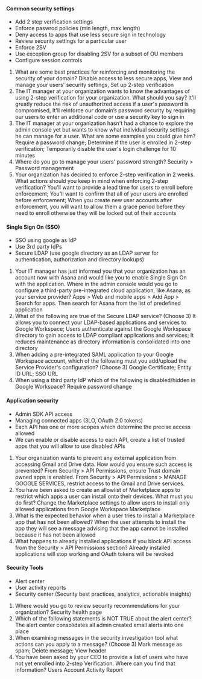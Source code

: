 #### Common security settings
- Add 2 step verification settings
- Enforce paswrod policies (min length, max length)
- Deny access to apps that use less secure sign in technology
- Review security settings for a particular user
- Enforce 2SV
- Use exception group for disabling 2SV for a subset of OU members
- Configure session controls

1. What are some best practices for reinforcing and monitoring the security of your domain? Disable access to less secure apps, View and manage your users' security settings, Set up 2-step verification
2. The IT manager at your organization wants to know the advantages of using 2-step verification for your organization. What should you say? It'll greatly reduce the risk of unauthorized access if a user's password is compromised, It'll reinforce our domain’s password security by requiring our users to enter an additional code or use a security key to sign in
3. The IT manager at your organization hasn't had a chance to explore the admin console yet but wants to know what individual security settings he can manage for a user. What are some examples you could give him? Require a password change; Determine if the user is enrolled in 2-step verification; Temporarily disable the user's login challenge for 10 minutes
4. Where do you go to manage your users' password strength? Security > Password management
5. Your organization has decided to enforce 2-step verification in 2 weeks. What actions should you keep in mind when enforcing 2-step verification? You'll want to provide a lead time for users to enroll before enforcement; You'll want to confirm that all of your users are enrolled before enforcement; When you create new user accounts after enforcement, you will want to allow them a grace period before they need to enroll otherwise they will be locked out of their accounts


#### Single Sign On (SSO)
- SSO using google as IdP
- Use 3rd party IdPs
- Secure LDAP (use google directory as an LDAP server for authentication, authorization and directory lookups)

1. Your IT manager has just informed you that your organization has an account now with Asana and would like you to enable Single Sign On with the application. Where in the admin console would you go to configure a third-party pre-integrated cloud application, like Asana, as your service provider? Apps > Web and mobile apps > Add App > Search for apps. Then search for Asana from the list of predefined application
2. What of the following are true of the Secure LDAP service? (Choose 3) It allows you to connect your LDAP-based applications and services to Google Workspace; Users authenticate against the Google Workspace directory to gain access to LDAP compliant applications and services; It reduces maintenance as directory information is consolidated into one directory
3. When adding a pre-integrated SAML application to your Google Workspace account, which of the following must you add/upload the Service Provider's configuration? (Choose 3) 
Google Certificate; Entity ID URL; SSO URL
4. When using a third party IdP which of the following is disabled/hidden in Google Workspace? Require password change

#### Application security
- Admin SDK API access
- Managing connected apps (3LO, OAuth 2.0 tokens)
- Each API has one or more scopes which determine the precise access allowed
- We can enable or disable access to each API, create a list of trusted apps that you will allow to use disabled APIs

1. Your organization wants to prevent any external application from accessing Gmail and Drive data. How would you ensure such access is prevented? From Security > API Permissions, ensure Trust domain owned apps is enabled. From Security > API Permissions > MANAGE GOOGLE SERVICES, restrict access to the Gmail and Drive services.
2. You have been asked to create an allowlist of Marketplace apps to restrict which apps a user can install onto their devices. What must you do first? Change the Marketplace settings to allow users to install only allowed applications from Google Workspace Marketplace
3. What is the expected behavior when a user tries to install a Marketplace app that has not been allowed? When the user attempts to install the app they will see a message advising that the app cannot be installed because it has not been allowed
4. What happens to already installed applications if you block API access from the Security > API Permissions section?  Already installed applications will stop working and OAuth tokens will be revoked

#### Security Tools
- Alert center
- User activity reports
- Security center (Security best practices, analytics, actionable insights)

1. Where would you go to review security recommendations for your organization? Security health page
2. Which of the following statements is NOT TRUE about the alert center? The alert center consolidates all admin created email alerts into one place
3. When examining messages in the security investigation tool what actions can you apply to a message? (Choose 3) Mark message as spam; Delete message; View header
4. You have been asked by your CEO to provide a list of users who have not yet enrolled into 2-step Verification. Where can you find that information?  Users Account Activity Report




